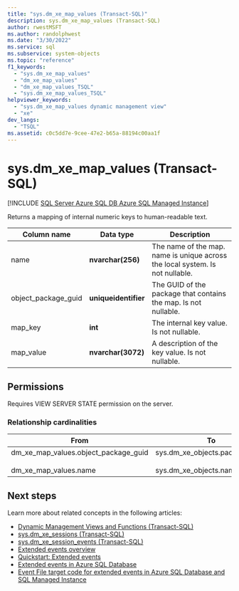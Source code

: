```yaml
---
title: "sys.dm_xe_map_values (Transact-SQL)"
description: sys.dm_xe_map_values (Transact-SQL)
author: rwestMSFT
ms.author: randolphwest
ms.date: "3/30/2022"
ms.service: sql
ms.subservice: system-objects
ms.topic: "reference"
f1_keywords:
  - "sys.dm_xe_map_values"
  - "dm_xe_map_values"
  - "dm_xe_map_values_TSQL"
  - "sys.dm_xe_map_values_TSQL"
helpviewer_keywords:
  - "sys.dm_xe_map_values dynamic management view"
  - "xe"
dev_langs:
  - "TSQL"
ms.assetid: c0c5dd7e-9cee-47e2-b65a-88194c00aa1f
---
```

# sys.dm_xe_map_values (Transact-SQL)
[!INCLUDE [SQL Server Azure SQL DB Azure SQL Managed Instance](../../includes/applies-to-version/sql-asdb-asdbmi.md)]

Returns a mapping of internal numeric keys to human-readable text.  
 
|Column name|Data type|Description|  
|-----------------|---------------|-----------------|  
|name|**nvarchar(256)**|The name of the map. name is unique across the local system. Is not nullable.|  
|object_package_guid|**uniqueidentifier**|The GUID of the package that contains the map. Is not nullable.|  
|map_key|**int**|The internal key value. Is not nullable.|  
|map_value|**nvarchar(3072)**|A description of the key value. Is not nullable.|  
  
## Permissions

Requires VIEW SERVER STATE permission on the server.  
  
### Relationship cardinalities  
  
|From|To|Relationship|  
|----------|--------|------------------|  
|dm_xe_map_values.object_package_guid<br /><br /> dm_xe_map_values.name|sys.dm_xe_objects.package_guid<br /><br /> sys.dm_xe_objects.name|Many-to-one| 
  
## Next steps

Learn more about related concepts in the following articles:

- [Dynamic Management Views and Functions &#40;Transact-SQL&#41;](~/relational-databases/system-dynamic-management-views/system-dynamic-management-views.md)
- [sys.dm_xe_sessions (Transact-SQL)](sys-dm-xe-sessions-transact-sql.md)
- [sys.dm_xe_session_events (Transact-SQL)](sys-dm-xe-session-events-transact-sql.md)
- [Extended events overview](../extended-events/extended-events.md)
- [Quickstart: Extended events](../extended-events/quick-start-extended-events-in-sql-server.md)
- [Extended events in Azure SQL Database](/azure/azure-sql/database/xevent-db-diff-from-svr)
- [Event File target code for extended events in Azure SQL Database and SQL Managed Instance](/azure/azure-sql/database/xevent-code-event-file)
